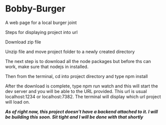 # Bobby-Burger
A web page for a local burger joint

Steps for displaying project into url

Download zip file

Unzip file and move project folder to a newly created directory

The next step is to download all the node packages but before ths can work, make sure that nodejs in installed.

Then from the terminal, cd into project directory and type npm install

After the download is complete, type npm run watch and this will start the dev server and you will be able to the URL provided.
This url is usual localhost:1234 or localhost:7382. The terminal will display which url project will load on.

***As of right now, this project doesn't have a backend attached to it. I will be building this soon. Sit tight and I will be done with that shortly***
